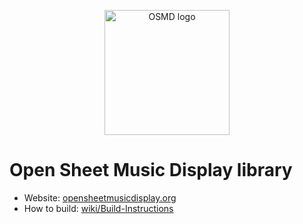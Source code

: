 <p align="center">
  <img alt="OSMD logo" src="http://opensheetmusicdisplay.org/wp-content/uploads/2015/03/OSMD_3_icon.png" width="200"/>
</p>

# Open Sheet Music Display library

* Website: [opensheetmusicdisplay.org](http://opensheetmusicdisplay.org)
* How to build: [wiki/Build-Instructions](https://github.com/opensheetmusicdisplay/opensheetmusicdisplay/wiki/Build-Instructions)
